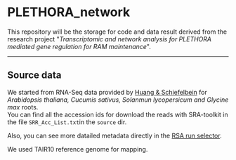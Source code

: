 # PLETHORA_network
This repository will be the storage for code and data result derived from the research project "*Transcriptomic and network analysis for PLETHORA mediated gene regulation for RAM maintenance*".  

---
## Source data

We started from RNA-Seq data provided by [Huang & Schiefelbein](https://doi.org/10.1105/tpc.15.00328) for *Arabidopsis thaliana, Cucumis sativus, Solanmun lycopersicum and Glycine max* roots.  
You can find all the accession ids for download the reads with SRA-toolkit in the file `SRR_Acc_List.txt`in the `source` dir.

Also, you can see more datailed metadata directly in the [RSA run selector](https://www.ncbi.nlm.nih.gov/Traces/study/?acc=PRJNA271595&o=acc_s%3Aa).

We used TAIR10 reference genome for mapping.
